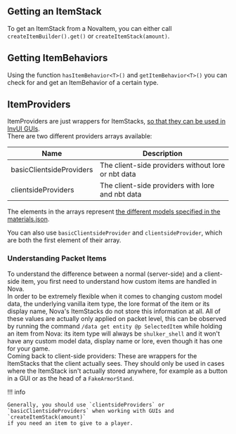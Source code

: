 ## Getting an ItemStack
To get an ItemStack from a NovaItem, you can either call `createItemBuilder().get()` or `createItemStack(amount)`.

## Getting ItemBehaviors
Using the function `hasItemBehavior<T>()` and `getItemBehavior<T>()` you can check for and get an ItemBehavior of a certain type.

## ItemProviders
ItemProviders are just wrappers for ItemStacks, [so that they can be used in InvUI GUIs](../../../../invui/items).  
There are two different providers arrays available:

| Name                     | Description                                        |
|--------------------------|----------------------------------------------------|
| basicClientsideProviders | The client-side providers without lore or nbt data |
| clientsideProviders      | The client-side providers with lore and nbt data   |

The elements in the arrays represent [the different models specified in the materials.json](../asset-packs/creating-items.md).

You can also use `basicClientsideProvider` and `clientsideProvider`, which are both the first element of their array.

### Understanding Packet Items
To understand the difference between a normal (server-side) and a client-side item, you first need to understand how custom
items are handled in Nova.  
In order to be extremely flexible when it comes to changing custom model data, the underlying vanilla item type, the lore
format of the item or its display name, Nova's ItemStacks do not store this information at all.
All of these values are actually only applied on packet level, this can be observed by running the command
`/data get entity @p SelectedItem` while holding an item from Nova: its item type will always be `shulker_shell` and it
won't have any custom model data, display name or lore, even though it has one for your game.  
Coming back to client-side providers: These are wrappers for the ItemStacks that the client actually sees.
They should only be used in cases where the ItemStack isn't actually stored anywhere, for example as a button in a GUI
or as the head of a `FakeArmorStand`.  

!!! info

    Generally, you should use `clientsideProviders` or `basicClientsideProviders` when working with GUIs and `createItemStack(amount)`
    if you need an item to give to a player.